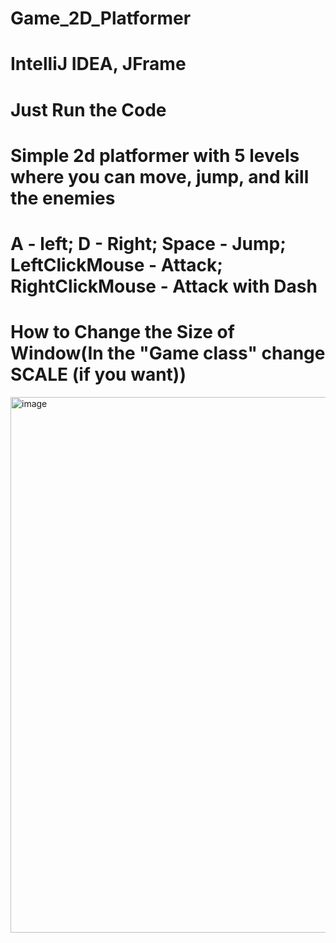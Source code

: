 # Game_2D_Platformer
# IntelliJ IDEA, JFrame
# Just Run the Code
# Simple 2d platformer with 5 levels where you can move, jump, and kill the enemies 
# A - left; D - Right; Space - Jump; LeftClickMouse - Attack; RightClickMouse - Attack with Dash
# How to Change the Size of Window(In the "Game class" change SCALE (if you want))
<img width="857" alt="image" src="https://github.com/the0lord/Game_2D_Platformer/assets/60823864/e4a8f79e-e0fc-44eb-984b-338ce277191c">
